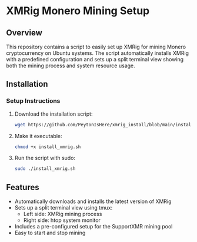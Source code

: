 # XMRig Monero Mining Setup

## Overview

This repository contains a script to easily set up XMRig for mining Monero cryptocurrency on Ubuntu systems. The script automatically installs XMRig with a predefined configuration and sets up a split terminal view showing both the mining process and system resource usage.

## Installation

### Setup Instructions

1. Download the installation script:
   ```bash
   wget https://github.com/PeytonIsHere/xmrig_install/blob/main/install_xmrig.sh
   ```

2. Make it executable:
   ```bash
   chmod +x install_xmrig.sh
   ```

3. Run the script with sudo:
   ```bash
   sudo ./install_xmrig.sh
   ```

## Features

- Automatically downloads and installs the latest version of XMRig
- Sets up a split terminal view using tmux:
  - Left side: XMRig mining process
  - Right side: htop system monitor
- Includes a pre-configured setup for the SupportXMR mining pool
- Easy to start and stop mining
